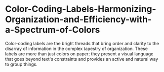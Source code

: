 # Color-Coding-Labels-Harmonizing-Organization-and-Efficiency-with-a-Spectrum-of-Colors
Color-coding labels are the bright threads that bring order and clarity to the disarray of information in the complex tapestry of organization. These labels are more than just colors on paper; they present a visual language that goes beyond text's constraints and provides an active and natural way to group things. 
